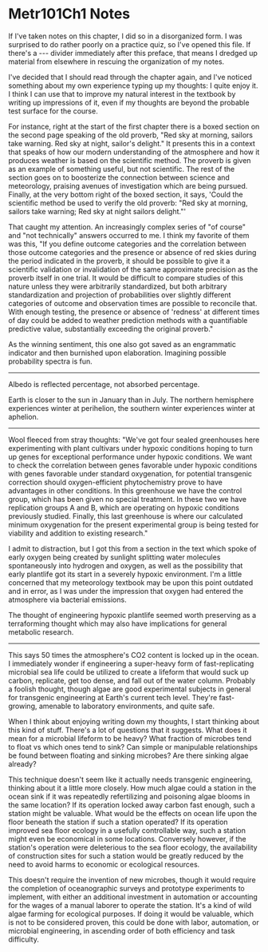 # Metr101Ch1 Notes

If I've taken notes on this chapter, I did so in a disorganized form.  I was surprised to do rather poorly on a practice quiz, so I've opened this file.  If there's a --- divider immediately after this preface, that means I dredged up material from elsewhere in rescuing the organization of my notes.

I've decided that I should read through the chapter again, and I've noticed something about my own experience typing up my thoughts: I quite enjoy it.  I think I can use that to improve my natural interest in the textbook by writing up impressions of it, even if my thoughts are beyond the probable test surface for the course.

For instance, right at the start of the first chapter there is a boxed section on the second page speaking of the old proverb, "Red sky at morning, sailors take warning.  Red sky at night, sailor's delight."  It presents this in a context that speaks of how our modern understanding of the atmosphere and how it produces weather is based on the scientific method.  The proverb is given as an example of something useful, but not scientific.  The rest of the section goes on to boosterize the connection between science and meteorology, praising avenues of investigation which are being pursued.  Finally, at the very bottom right of the boxed section, it says, 'Could the scientific method be used to verify the old proverb: "Red sky at morning, sailors take warning; Red sky at night sailors delight."'

That caught my attention.  An increasingly complex series of "of course" and "not technically" answers occurred to me.  I think my favorite of them was this, "If you define outcome categories and the correlation between those outcome categories and the presence or absence of red skies during the period indicated in the proverb, it should be possible to give it a scientific validation or invalidation of the same approximate precision as the proverb itself in one trial.  It would be difficult to compare studies of this nature unless they were arbitrarily standardized, but both arbitrary standardization and projection of probabilities over slightly different categories of outcome and observation times are possible to reconcile that.  With enough testing, the presence or absence of 'redness' at different times of day could be added to weather prediction methods with a quantifiable predictive value, substantially exceeding the original proverb."

As the winning sentiment, this one also got saved as an engrammatic indicator and then burnished upon elaboration.  Imagining possible probability spectra is fun.

---
Albedo is reflected percentage, not absorbed percentage.

Earth is closer to the sun in January than in July.  The northern hemisphere experiences winter at perihelion, the southern winter experiences winter at aphelion.

---
Wool fleeced from stray thoughts: "We've got four sealed greenhouses here experimenting with plant cultivars under hypoxic conditions hoping to turn up genes for exceptional performance under hypoxic conditions.  We want to check the correlation between genes favorable under hypoxic conditions with genes favorable under standard oxygenation, for potential transgenic correction should oxygen-efficient phytochemistry prove to have advantages in other conditions.  In this greenhouse we have the control group, which has been given no special treatment.  In these two we have replication groups A and B, which are operating on hypoxic conditions previously studied.  Finally, this last greenhouse is where our calculated minimum oxygenation for the present experimental group is being tested for viability and addition to existing research."

I admit to distraction, but I got this from a section in the text which spoke of early oxygen being created by sunlight splitting water molecules spontaneously into hydrogen and oxygen, as well as the possibility that early plantlife got its start in a severely hypoxic environment.  I'm a little concerned that my meteorology textbook may be upon this point outdated and in error, as I was under the impression that oxygen had entered the atmosphere via bacterial emissions.

The thought of engineering hypoxic plantlife seemed worth preserving as a terraforming thought which may also have implications for general metabolic research.

---

This says 50 times the atmosphere's CO2 content is locked up in the ocean.  I immediately wonder if engineering a super-heavy form of fast-replicating microbial sea life could be utilized to create a lifeform that would suck up carbon, replicate, get too dense, and fall out of the water column.  Probably a foolish thought, though algae are good experimental subjects in general for transgenic engineering at Earth's current tech level.  They're fast-growing, amenable to laboratory environments, and quite safe.

When I think about enjoying writing down my thoughts, I start thinking about this kind of stuff.  There's a lot of questions that it suggests.  What does it mean for a microbial lifeform to be heavy?  What fraction of microbes tend to float vs which ones tend to sink?  Can simple or manipulable relationships be found between floating and sinking microbes?  Are there sinking algae already?

This technique doesn't seem like it actually needs transgenic engineering, thinking about it a little more closely.  How much algae could a station in the ocean sink if it was repeatedly refertilizing and poisoning algae blooms in the same location?  If its operation locked away carbon fast enough, such a station might be valuable.  What would be the effects on ocean life upon the floor beneath the station if such a station operated?  If its operation improved sea floor ecology in a usefully controllable way, such a station might even be economical in some locations.  Conversely however, if the station's operation were deleterious to the sea floor ecology, the availability of construction sites for such a station would be greatly reduced by the need to avoid harms to economic or ecological resources.

This doesn't require the invention of new microbes, though it would require the completion of oceanographic surveys and prototype experiments to implement, with either an additional investment in automation or accounting for the wages of a manual laborer to operate the station.  It's a kind of wild algae farming for ecological purposes.  If doing it would be valuable, which is not to be considered proven, this could be done with labor, automation, or microbial engineering, in ascending order of both efficiency and task difficulty.

